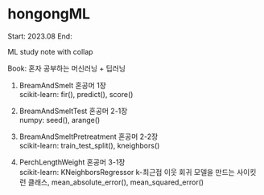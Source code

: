 # hongongML

Start: 2023.08
End:

ML study note with collap

Book: 혼자 공부하는 머신러닝 + 딥러닝

1. BreamAndSmelt 혼공머 1장
  <br/>scikit-learn: fir(), predict(), score()

2. BreamAndSmeltTest 혼공머 2-1장
  <br/>numpy: seed(), arange()

3. BreamAndSmeltPretreatment 혼공머 2-2장
  <br/>scikit-learn: train_test_split(), kneighbors()

4. PerchLengthWeight 혼공머 3-1장
  <br/>scikit-learn: KNeighborsRegressor k-최근접 이웃 회귀 모델을 만드는 사이킷런 클래스, mean_absolute_error(), mean_squared_error()
